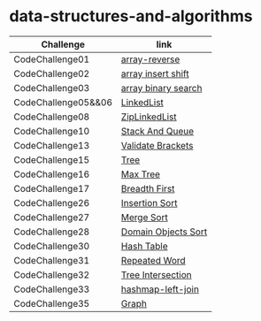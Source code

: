 # data-structures-and-algorithms

| Challenge           | link                                                                                                  |
|---------------------|-------------------------------------------------------------------------------------------------------|
| CodeChallenge01     | [array-reverse](./ArrayReverse/README.md)                                                             |
| CodeChallenge02     | [array insert shift](./array-insert-shift/README.md)                                                  |
| CodeChallenge03     | [array binary search](./array-binary-search/README.md)                                                |
| CodeChallenge05&&06 | [LinkedList](./linkedlist/README.md)                                                                  |
| CodeChallenge08     | [ZipLinkedList](./linkedlist/README-linked-list-zip.md)                                               |
| CodeChallenge10     | [Stack And Queue](./linkedlist/README%20Stack%20And%20Queue.md)                                       |
| CodeChallenge13     | [Validate Brackets](./linkedlist/README-validateBrackets.md)                                          |
| CodeChallenge15     | [Tree](./trees/README.md)                                                                             |
| CodeChallenge16     | [Max Tree](./trees/MaxTree.md)                                                                        |
| CodeChallenge17     | [Breadth First](./trees/BreadthFirst.md)                                                              |
| CodeChallenge26     | [Insertion Sort](./sorting/app/src/main/java/sorting/app/insertion/README.md)                         |
| CodeChallenge27     | [Merge Sort](./sorting/app/src/main/java/sorting/app/merge/README.md)                                 |
| CodeChallenge28     | [Domain Objects Sort](./sorting/app/src/main/java/sorting/app/sortDomainObjects/README.md)            |
| CodeChallenge30     | [Hash Table](./hashTable/app/src/main/java/hashtable/app/README.md)                                   |
| CodeChallenge31     | [Repeated Word](./hashTable/app/src/main/java/hashtable/app/RepeatedWordReadme.md)                    |
| CodeChallenge32     | [Tree Intersection](./hashTable/app/src/main/java/hashtable/app/TreeIntersection/TreeIntersection.md) |
| CodeChallenge33     | [hashmap-left-join](./hashTable/app/src/main/java/hashtable/app/LeftJoinReadme.md)                                                                               |
| CodeChallenge35     | [Graph](./graph/README.md)                                                                                           |
